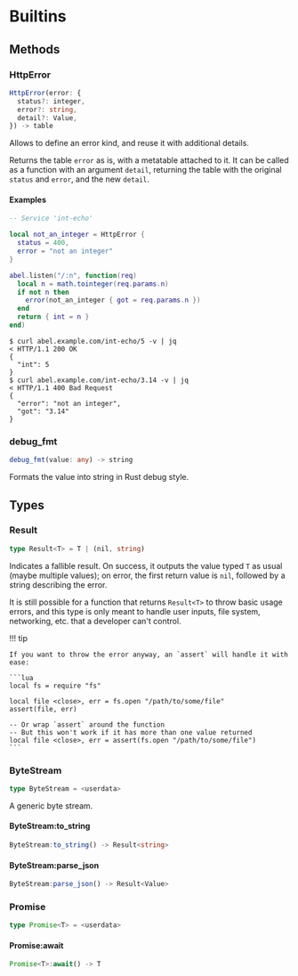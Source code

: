 # Builtins

## Methods

### HttpError

```ts
HttpError(error: {
  status?: integer,
  error?: string,
  detail?: Value,
}) -> table
```

Allows to define an error kind, and reuse it with additional details.

Returns the table `error` as is, with a metatable attached to it. It can be called as a function with an argument `detail`, returning the table with the original `status` and `error`, and the new `detail`.

#### Examples

```lua
-- Service 'int-echo'

local not_an_integer = HttpError {
  status = 400,
  error = "not an integer"
}

abel.listen("/:n", function(req)
  local n = math.tointeger(req.params.n)
  if not n then
    error(not_an_integer { got = req.params.n })
  end
  return { int = n }
end)
```

```console
$ curl abel.example.com/int-echo/5 -v | jq
< HTTP/1.1 200 OK
{
  "int": 5
}
$ curl abel.example.com/int-echo/3.14 -v | jq
< HTTP/1.1 400 Bad Request
{
  "error": "not an integer",
  "got": "3.14"
}
```

### debug_fmt

```ts
debug_fmt(value: any) -> string
```

Formats the value into string in Rust debug style.

## Types

### Result

```ts
type Result<T> = T | (nil, string)
```

Indicates a fallible result. On success, it outputs the value typed `T` as usual (maybe multiple values); on error, the first return value is `nil`, followed by a string describing the error.

It is still possible for a function that returns `Result<T>` to throw basic usage errors, and this type is only meant to handle user inputs, file system, networking, etc. that a developer can't control.

!!! tip

    If you want to throw the error anyway, an `assert` will handle it with ease:

    ```lua
    local fs = require "fs"

    local file <close>, err = fs.open "/path/to/some/file"
    assert(file, err)

    -- Or wrap `assert` around the function
    -- But this won't work if it has more than one value returned
    local file <close>, err = assert(fs.open "/path/to/some/file")
    ```

### ByteStream

```ts
type ByteStream = <userdata>
```

A generic byte stream.

#### ByteStream:to_string

```ts
ByteStream:to_string() -> Result<string>
```

#### ByteStream:parse_json

```ts
ByteStream:parse_json() -> Result<Value>
```

### Promise

```ts
type Promise<T> = <userdata>
```

#### Promise:await

```ts
Promise<T>:await() -> T
```
